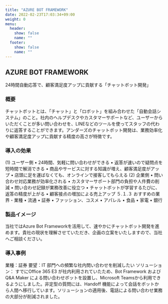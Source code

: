 ```yaml
---
title: "AZURE BOT FRAMEWORK"
date: 2022-02-23T17:03:34+09:00
weight: 0
menu:
  header:
    show: false
    name: ""
  footer:
    show: false
    name: ""
---
```


## AZURE BOT FRAMEWORK
24時間自動応答で、顧客満足度アップに貢献する「チャットボット開発」

### 概要
チャットボットとは、「チャット」と「ロボット」を組み合わせた「自動会話システム」のこと。社内のヘルプデスクやカスタマーサポートなど、ユーザーからいただくことが多い問い合わせを、LINEなどのツールを使ってスタッフの代わりに返答することができます。アンダーズのチャットボット開発は、業務効率化や顧客満足度アップに貢献する精度の高さが特徴です。

### 導入の効果
(1)	ユーザー側
•	24時間、気軽に問い合わせができる
•	返答が速いので疑問点を短時間で解消できる
•	商品やサービスに対する知識が増え、顧客満足度がアップ
•	店頭に足を運ばなくても、オンラインで接客してもらえる
(2)	企業側
•	問い合わせ対応業務が効率化される
•	カスタマーサポート部門の負担や人件費の削減
•	問い合わせ記録が業務改善に役立つ
•	チャットボットが学習するたびに、返答の精度が上がる
•	顧客接点の増加による売上アップ
５.１.３	おすすめの業界・業種
•	流通
•	証券
•	ファッション、コスメ
•	アパレル
•	食品
•	家電
•	銀行

### 製品イメージ
当社ではAzure Bot Frameworkを活用して、速やかにチャットボット開発を進めます。貴社の現状を理解させていただき、企画の立案をいたしますので、当社へご相談ください。

### 導入事例
業種：証券
要望：IT 部門への頻繁な社内問い合わせを削減したい
ソリューション：
すでにOffice 365 E3 が社内利用されていたため、Bot Framework および Q&A Maker による問い合わせボットを設置し、Microsoft Teamsから利用できるようにしました。非定型の質問には、Handoff 機能によって会話をボットから人間へ移行しています。ソリューションの適用後、電話による問い合わせ業務の大部分が削減されました。